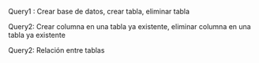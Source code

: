 Query1 : Crear base de datos, crear tabla, eliminar tabla

Query2: Crear columna en una tabla ya existente, eliminar columna en una tabla ya existente

Query2: Relación entre tablas
